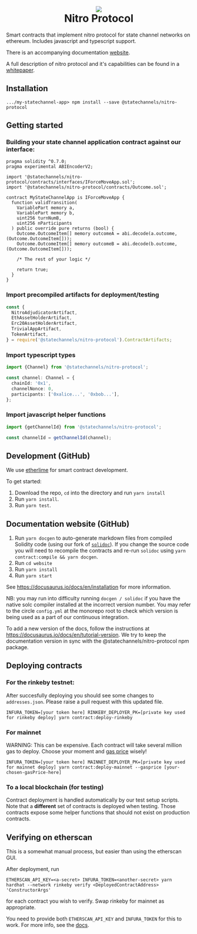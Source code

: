 <h1 align="center">
<div><img src="https://protocol.statechannels.org/img/favicon.ico"> </div>
Nitro Protocol
</h1>

Smart contracts that implement nitro protocol for state channel networks on ethereum. Includes javascript and typescript support.

There is an accompanying documentation [website](https://protocol.statechannels.org/).

A full description of nitro protocol and it's capabilities can be found in a [whitepaper](https://eprint.iacr.org/2019/219).

## Installation

```
.../my-statechannel-app> npm install --save @statechannels/nitro-protocol
```

## Getting started

### Building your state channel application contract against our interface:

```solidity
pragma solidity ^0.7.0;
pragma experimental ABIEncoderV2;

import '@statechannels/nitro-protocol/contracts/interfaces/IForceMoveApp.sol';
import '@statechannels/nitro-protocol/contracts/Outcome.sol';

contract MyStateChannelApp is IForceMoveApp {
  function validTransition(
    VariablePart memory a,
    VariablePart memory b,
    uint256 turnNumB,
    uint256 nParticipants
  ) public override pure returns (bool) {
    Outcome.OutcomeItem[] memory outcomeA = abi.decode(a.outcome, (Outcome.OutcomeItem[]));
    Outcome.OutcomeItem[] memory outcomeB = abi.decode(b.outcome, (Outcome.OutcomeItem[]));

    /* The rest of your logic */

    return true;
  }
}
```

### Import precompiled artifacts for deployment/testing

```typescript
const {
  NitroAdjudicatorArtifact,
  EthAssetHolderArtifact,
  Erc20AssetHolderArtifact,
  TrivialAppArtifact,
  TokenArtifact,
} = require('@statechannels/nitro-protocol').ContractArtifacts;
```

### Import typescript types

```typescript
import {Channel} from '@statechannels/nitro-protocol';

const channel: Channel = {
  chainId: '0x1',
  channelNonce: 0,
  participants: ['0xalice...', '0xbob...'],
};
```

### Import javascript helper functions

```typescript
import {getChannelId} from '@statechannels/nitro-protocol';

const channelId = getChannelId(channel);
```

## Development (GitHub)

We use [etherlime](https://etherlime.gitbook.io/) for smart contract development.

To get started:

1. Download the repo, `cd` into the directory and run `yarn install`
2. Run `yarn install`.
3. Run `yarn test`.

## Documentation website (GitHub)

1. Run `yarn docgen` to auto-generate markdown files from compiled Solidity code (using our fork of [`solidoc`](https://github.com/statechannels/solidoc)). If you change the source code you will need to recompile the contracts and re-run `solidoc` using `yarn contract:compile && yarn docgen`.
2. Run `cd website`
3. Run `yarn install`
4. Run `yarn start`

See https://docusaurus.io/docs/en/installation for more information.

NB: you may run into difficulty running `docgen / solidoc` if you have the native solc compiler installed at the incorrect version number. You may refer to the circle `config.yml` at the monorepo root to check which version is being used as a part of our continuous integration.

To add a new version of the docs, follow the instructions at https://docusaurus.io/docs/en/tutorial-version. We try to keep the documentation version in sync with the @statechannels/nitro-protocol npm package.

## Deploying contracts

### For the rinkeby testnet:

After succesfully deploying you should see some changes to `addresses.json`. Please raise a pull request with this updated file.

```
INFURA_TOKEN=[your token here] RINKEBY_DEPLOYER_PK=[private key used for rinkeby deploy] yarn contract:deploy-rinkeby
```
### For mainnet

WARNING: This can be expensive. Each contract will take several million gas to deploy. Choose your moment and [gas price](https://ethgas.watch/) wisely!

```
INFURA_TOKEN=[your token here] MAINNET_DEPLOYER_PK=[private key used for mainnet deploy] yarn contract:deploy-mainnet --gasprice [your-chosen-gasPrice-here]
```
### To a local blockchain (for testing)

Contract deployment is handled automatically by our test setup scripts. Note that a **different** set of contracts is deployed when testing. Those contracts expose some helper functions that should not exist on production contracts. 
## Verifying on etherscan
 This is a somewhat manual process, but easier than using the etherscan GUI. 
 
 After deployment, run

 ```
 ETHERSCAN_API_KEY=<a-secret> INFURA_TOKEN=<another-secret> yarn hardhat --network rinkeby verify <DeployedContractAddress> 'ConstructorArgs'
 ```
 
 for each contract you wish to verify. Swap rinkeby for mainnet as appropriate.

You need to provide both `ETHERSCAN_API_KEY` and `INFURA_TOKEN` for this to work. For more info, see the [docs](https://hardhat.org/plugins/nomiclabs-hardhat-etherscan.html).
